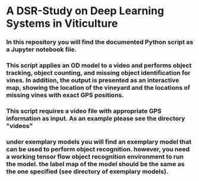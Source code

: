 # A DSR-Study on Deep Learning Systems in Viticulture

### In this repository you will find the documented Python script as a Jupyter notebook file.
### This script applies an OD model to a video and performs object tracking, object counting, and missing object identification for vines. In addition, the output is presented as an interactive map, showing the location of the vineyard and the locations of missing vines with exact GPS positions.
### This script requires a video file with appropriate GPS information as input. As an example please see the directory "videos"

### under exemplary models you will find an exemplary model that can be used to perform object recognition. however, you need a working tensor flow object recognition environment to run the model. the label map of the model should be the same as the one specified (see directory of exemplary models).

